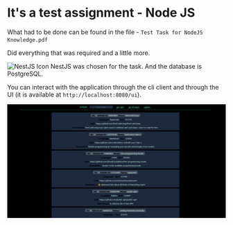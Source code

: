 # It's a test assignment - Node JS
What had to be done can be found in the file - `Test Task for NodeJS Knowledge.pdf`

Did everything that was required and a little more.

<img src="https://nestjs.com/img/logo-small.svg" alt="NestJS Icon" width="20" /> NestJS was chosen for the task. And the database is PostgreSQL.


You can interact with the application through the cli client and through the UI (it is available at `http://localhost:8080/ui`).

![ui](https://raw.githubusercontent.com/EvansTrein/Jetruby/refs/heads/main/src/public/example%20ui.png)